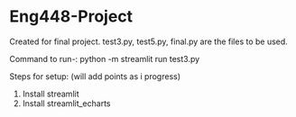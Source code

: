 # Eng448-Project
Created for final project.
test3.py, test5.py, final.py are the files to be used.

Command to run-: python -m streamlit run test3.py

Steps for setup:  (will add points as i progress)
1. Install streamlit 
2. Install streamlit_echarts
